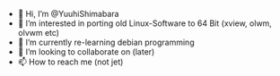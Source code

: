 - 👋 Hi, I’m @YuuhiShimabara
- 👀 I’m interested in porting old Linux-Software to 64 Bit (xview, olwm, olvwm etc)
- 🌱 I’m currently re-learning debian programming
- 💞️ I’m looking to collaborate on (later)
- 📫 How to reach me (not jet)

<!---
YuuhiShimabara/YuuhiShimabara is a ✨ special ✨ repository because its `README.md` (this file) appears on your GitHub profile.
You can click the Preview link to take a look at your changes.
--->
